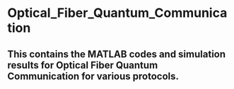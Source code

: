 # Optical_Fiber_Quantum_Communication
## This contains the MATLAB codes and simulation results for Optical Fiber Quantum Communication for various protocols.

